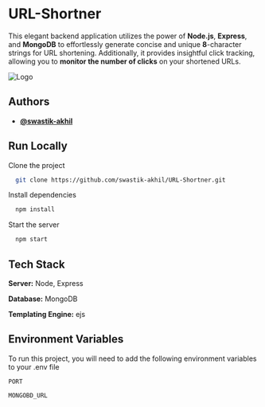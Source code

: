 
# URL-Shortner

This elegant backend application utilizes the power of **Node.js**, **Express**, and **MongoDB** to effortlessly generate concise and unique **8**-character strings for URL shortening. Additionally, it provides insightful click tracking, allowing you to **monitor the number of clicks** on your shortened URLs.




![Logo](https://mir-s3-cdn-cf.behance.net/projects/404/8eec89176281219.Y3JvcCw4MDgsNjMyLDAsMA.png)


## Authors

- [**@swastik-akhil**](https://www.github.com/swastik-akhil) 



## Run Locally

Clone the project

```bash
  git clone https://github.com/swastik-akhil/URL-Shortner.git
```


Install dependencies

```bash
  npm install
```

Start the server

```bash
  npm start
```


## Tech Stack

**Server:** Node, Express

**Database:** MongoDB

**Templating Engine:** ejs


## Environment Variables

To run this project, you will need to add the following environment variables to your .env file

`PORT`

`MONGOBD_URL`

